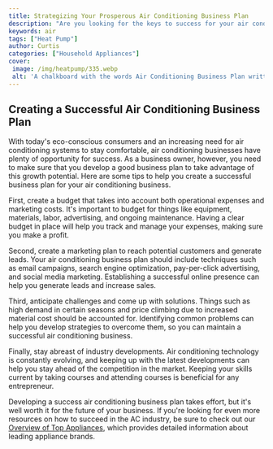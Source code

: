 ```yaml
---
title: Strategizing Your Prosperous Air Conditioning Business Plan
description: "Are you looking for the keys to success for your air conditioning business This blog post offers valuable insight into the components of a prosperous air conditioning business plan and tools to help you strategize to success"
keywords: air
tags: ["Heat Pump"]
author: Curtis
categories: ["Household Appliances"]
cover: 
 image: /img/heatpump/335.webp
 alt: 'A chalkboard with the words Air Conditioning Business Plan written on it and various business ideas and strategies around it'
---
```

## Creating a Successful Air Conditioning Business Plan

With today's eco-conscious consumers and an increasing need for air conditioning systems to stay comfortable, air conditioning businesses have plenty of opportunity for success. As a business owner, however, you need to make sure that you develop a good business plan to take advantage of this growth potential. Here are some tips to help you create a successful business plan for your air conditioning business.

First, create a budget that takes into account both operational expenses and marketing costs. It's important to budget for things like equipment, materials, labor, advertising, and ongoing maintenance. Having a clear budget in place will help you track and manage your expenses, making sure you make a profit.

Second, create a marketing plan to reach potential customers and generate leads. Your air conditioning business plan should include techniques such as email campaigns, search engine optimization, pay-per-click advertising, and social media marketing. Establishing a successful online presence can help you generate leads and increase sales.

Third, anticipate challenges and come up with solutions. Things such as high demand in certain seasons and price climbing due to increased material cost should be accounted for. Identifying common problems can help you develop strategies to overcome them, so you can maintain a successful air conditioning business.

Finally, stay abreast of industry developments. Air conditioning technology is constantly evolving, and keeping up with the latest developments can help you stay ahead of the competition in the market. Keeping your skills current by taking courses and attending courses is beneficial for any entrepreneur.

Developing a success air conditioning business plan takes effort, but it's well worth it for the future of your business. If you're looking for even more resources on how to succeed in the AC industry, be sure to check out our [Overview of Top Appliances](./pages/appliance-overview), which provides detailed information about leading appliance brands.

